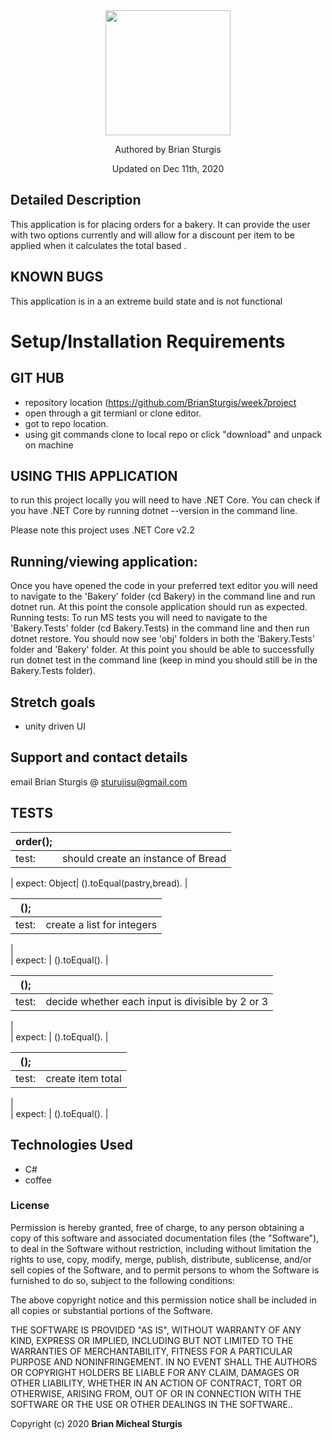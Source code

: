 

<div align="center">
<img src="https://github.com/BrianSturgis.png" width="200px" height="auto" >
</div>
<p align="center"> Authored by Brian Sturgis</p>
<p align="center">Updated on Dec 11th, 2020</p>


## Detailed Description
This application is for placing orders for a bakery. It can provide the user with two options currently and will allow for a discount per item to be applied when it calculates the total based .

## KNOWN BUGS
This application is in a an extreme build state and is not functional

# Setup/Installation Requirements

## GIT HUB
- repository location (https://github.com/BrianSturgis/week7project
- open through a git termianl or clone editor.
- got to repo location.
- using git commands clone to local repo or click "download" and unpack on machine


## USING THIS APPLICATION
to run this project locally you will need to have .NET Core. You can check if you have .NET Core by running dotnet --version in the command line. 

Please note this project uses .NET Core v2.2

## Running/viewing application:
Once you have opened the code in your preferred text editor you will need to navigate to the 'Bakery' folder (cd Bakery) in the command line and run dotnet run.
At this point the console application should run as expected.
Running tests:
To run MS tests you will need to navigate to the 'Bakery.Tests' folder (cd Bakery.Tests) in the command line and then run dotnet restore.
You should now see 'obj' folders in both the 'Bakery.Tests' folder and 'Bakery' folder.
At this point you should be able to successfully run dotnet test in the command line (keep in mind you should still be in the Bakery.Tests folder).



## Stretch goals
- unity driven UI

## Support and contact details
email Brian Sturgis @ <sturujisu@gmail.com>


## TESTS



| order(); |  |
| ------| -----------|
| test: | should create an instance of Bread

  
| expect: Object| ().toEqual(pastry,bread). |


| (); |  |
| ------| -----------|
| test: |  create a list for integers                       |
|  
| expect:  | ().toEqual(). |


| (); |  |
| ------| -----------|
| test: |  decide whether each input is divisible by 2 or 3                       |
|  
| expect:  | ().toEqual(). |


| (); |  |
| ------| -----------|
| test: |  create item total                   |
|  
| expect:  | ().toEqual(). |



## Technologies Used

* C#
* coffee
  

### License

Permission is hereby granted, free of charge, to any person obtaining a copy of this software and associated documentation files (the "Software"), to deal in the Software without restriction, including without limitation the rights to use, copy, modify, merge, publish, distribute, sublicense, and/or sell copies of the Software, and to permit persons to whom the Software is furnished to do so, subject to the following conditions:

The above copyright notice and this permission notice shall be included in all copies or substantial portions of the Software.

THE SOFTWARE IS PROVIDED "AS IS", WITHOUT WARRANTY OF ANY KIND, EXPRESS OR IMPLIED, INCLUDING BUT NOT LIMITED TO THE WARRANTIES OF MERCHANTABILITY, FITNESS FOR A PARTICULAR PURPOSE AND NONINFRINGEMENT. IN NO EVENT SHALL THE AUTHORS OR COPYRIGHT HOLDERS BE LIABLE FOR ANY CLAIM, DAMAGES OR OTHER LIABILITY, WHETHER IN AN ACTION OF CONTRACT, TORT OR OTHERWISE, ARISING FROM, OUT OF OR IN CONNECTION WITH THE SOFTWARE OR THE USE OR OTHER DEALINGS IN THE SOFTWARE..



Copyright (c) 2020 **Brian Micheal Sturgis**

